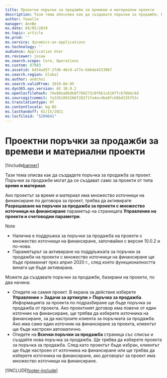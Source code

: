 ```yaml
---
title: Проектни поръчки за продажби за времеви и материални проекти
description: Тази тема обяснява как да създавате поръчки за продажби, базирани на проекти, за времеви и материални проекти.
author: Yowelle
manager: AnnBe
ms.date: 04/05/2019
ms.topic: article
ms.prod: ''
ms.service: dynamics-ax-applications
ms.technology: ''
audience: Application User
ms.reviewer: josaw
ms.search.scope: Core, Operations
ms.custom: 87983
ms.assetid: b454ad57-2fd6-46c9-a77e-646de4153067
ms.search.region: Global
ms.author: andchoi
ms.search.validFrom: 2019-04-05
ms.dyn365.ops.version: AX 10.0.2
ms.openlocfilehash: 74a90ea0bdb8f760273c0f6b1c61bffcb70b6c8d
ms.sourcegitcommit: fa32b1893286f20271fa4ec4be8fc68bd135f53c
ms.translationtype: HT
ms.contentlocale: bg-BG
ms.lasthandoff: 02/15/2021
ms.locfileid: "5289041"
---
```

# <a name="project-sales-orders-for-time-and-material-projects"></a>Проектни поръчки за продажби за времеви и материални проекти

[!include[banner](../includes/banner.md)]

Тази тема описва как да създадете поръчка за продажба за проект. Поръчки за продажби могат да се създават само за проекти от типа **време и материал**.

Ако проектът за време и материал има множество източници на финансиране по договора за проект, трябва да активирате **Разрешаване на поръчки за продажба за проекти с множество източници на финансиране** параметър на страницата **Управление на проекти и счетоводни параметри**. 

> [!NOTE]
> - Налична е поддръжка за поръчки за продажба на проекти с множество източници на финансиране, започвайки с версия 10.0.2 и по-нова.
> - Параметърът за активиране на поддръжката за поръчки за продажби на проекти с множество източници на финансиране ще бъде премахнат през април 2020 г., след което функционалността винаги ще бъде активирана.

Можете да създавате поръчки за продажби, базирани на проекти, по два начина:

- Отидете на самия проект. В екрана за действие изберете **Управление > Задачи за артикули > Поръчка за продажба**. Информацията за проекта по подразбиране ще бъде поръчка за продажба от проекта. Ако проектният договор има повече от един източник на финансиране, ще трябва да изберете източника на финансиране, за да настроите клиента за поръчката за продажба. Ако има само един източник на финансиране за проекта, клиентът ще бъде настроен автоматично.
- Отидете на **Всички поръчки за продажба** страница със списък и създайте нова поръчка за продажба. Ще трябва да изберете проекта за поръчка за продажба. След като проектът бъде избран, клиентът ще бъде настроен от източника на финансиране или ще трябва да изберете източника на финансиране, ако договорът за проект има множество източници на финансиране.



[!INCLUDE[footer-include](../includes/footer-banner.md)]